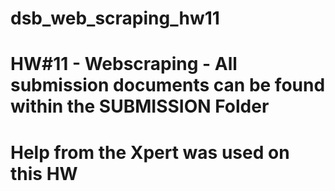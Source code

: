 # dsb_web_scraping_hw11
# HW#11 - Webscraping - All submission documents can be found within the SUBMISSION Folder
# Help from the Xpert was used on this HW
